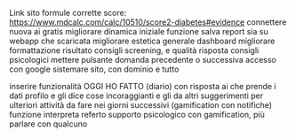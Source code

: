 Link sito formule corrette score: https://www.mdcalc.com/calc/10510/score2-diabetes#evidence
connettere nuova ai gratis
migliorare dinamica  iniziale
funzione salva report sia su webapp che scaricata
migliorare  estetica generale dashboard
migliorare formattazione risultato consigli  screening, e qualità risposta consigli psicologici
mettere pulsante domanda precedente o successiva
accesso con google
sistemare sito, con dominio e tutto

inserire funzionalità OGGI HO FATTO (diario) con risposta ai che prende i dati  profilo  e gli dice cose incoraggianti e gli da altri suggerimenti per ulteriori attività  da fare nei  giorni successivi (gamification con notifiche)
funzione interpreta referto
supporto psicologico con gamification, più parlare con qualcuno

